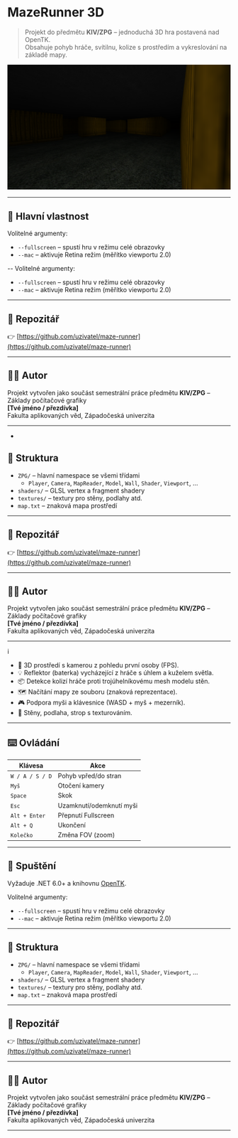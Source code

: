 # MazeRunner 3D

> Projekt do předmětu **KIV/ZPG** – jednoduchá 3D hra postavená nad OpenTK.  
> Obsahuje pohyb hráče, svítilnu, kolize s prostředím a vykreslování na základě mapy.

![screenshot](preview.png)

---

## 🧠 Hlavní vlastnost
Volitelné argumenty:
- `--fullscreen` – spustí hru v režimu celé obrazovky
- `--mac` – aktivuje Retina režim (měřítko viewportu 2.0)

--
Volitelné argumenty:
- `--fullscreen` – spustí hru v režimu celé obrazovky
- `--mac` – aktivuje Retina režim (měřítko viewportu 2.0)

---

## 🔗 Repozitář

👉 [https://github.com/uzivatel/maze-runner](https://github.com/uzivatel/maze-runner)

---

## 🧑‍💻 Autor

Projekt vytvořen jako součást semestrální práce předmětu **KIV/ZPG** – Základy počítačové grafiky  
**[Tvé jméno / přezdívka]**  
Fakulta aplikovaných věd, Západočeská univerzita

---
-

## 📁 Struktura

- `ZPG/` – hlavní namespace se všemi třídami
  - `Player`, `Camera`, `MapReader`, `Model`, `Wall`, `Shader`, `Viewport`, ...
- `shaders/` – GLSL vertex a fragment shadery
- `textures/` – textury pro stěny, podlahy atd.
- `map.txt` – znaková mapa prostředí

---

## 🔗 Repozitář

👉 [https://github.com/uzivatel/maze-runner](https://github.com/uzivatel/maze-runner)

---

## 🧑‍💻 Autor

Projekt vytvořen jako součást semestrální práce předmětu **KIV/ZPG** – Základy počítačové grafiky  
**[Tvé jméno / přezdívka]**  
Fakulta aplikovaných věd, Západočeská univerzita

---
i

- 🌌 3D prostředí s kamerou z pohledu první osoby (FPS).
- 💡 Reflektor (baterka) vycházející z hráče s úhlem a kuželem světla.
- 📦 Detekce kolizí hráče proti trojúhelníkovému mesh modelu stěn.
- 🗺️ Načítání mapy ze souboru (znaková reprezentace).
- 🎮 Podpora myši a klávesnice (WASD + myš + mezerník).
- 🧱 Stěny, podlaha, strop s texturováním.

---

## ⌨️ Ovládání

| Klávesa         | Akce                      |
|-----------------|---------------------------|
| `W / A / S / D` | Pohyb vpřed/do stran      |
| `Myš`           | Otočení kamery            |
| `Space`         | Skok                      |
| `Esc`           | Uzamknutí/odemknutí myši  |
| `Alt + Enter`   | Přepnutí Fullscreen       |
| `Alt + Q`       | Ukončení                  |
| `Kolečko`       | Změna FOV (zoom)          |

---

## 🔧 Spuštění

Vyžaduje .NET 6.0+ a knihovnu [OpenTK](https://github.com/opentk/opentk).


Volitelné argumenty:
- `--fullscreen` – spustí hru v režimu celé obrazovky
- `--mac` – aktivuje Retina režim (měřítko viewportu 2.0)

---

## 📁 Struktura

- `ZPG/` – hlavní namespace se všemi třídami
  - `Player`, `Camera`, `MapReader`, `Model`, `Wall`, `Shader`, `Viewport`, ...
- `shaders/` – GLSL vertex a fragment shadery
- `textures/` – textury pro stěny, podlahy atd.
- `map.txt` – znaková mapa prostředí

---

## 🔗 Repozitář

👉 [https://github.com/uzivatel/maze-runner](https://github.com/uzivatel/maze-runner)

---

## 🧑‍💻 Autor

Projekt vytvořen jako součást semestrální práce předmětu **KIV/ZPG** – Základy počítačové grafiky  
**[Tvé jméno / přezdívka]**  
Fakulta aplikovaných věd, Západočeská univerzita

---
